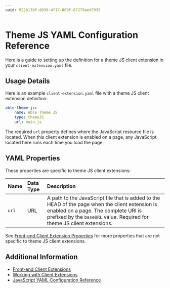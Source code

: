```yaml
---
uuid: 922b13bf-d038-4f17-889f-87278aed7933
---
```

# Theme JS YAML Configuration Reference

Here is a guide to setting up the definition for a theme JS client extension in your `client-extension.yaml` file.

## Usage Details

Here is an example `client-extension.yaml` file with a theme JS client extension definition:

```yaml
able-theme-js:
    name: Able Theme JS
    type: themeJS
    url: main.js
```

The required `url` property defines where the JavaScript resource file is located. When this client extension is enabled on a page, any JavaScript located here runs each time you load the page.

<!--TODO: are any additional resources available for theme JS as opposed to normal JS? Is there any functional difference in how it runs? -->

## YAML Properties

These properties are specific to theme JS client extensions:

| Name | Data Type | Description |
| :--- | :--- | :--- |
| `url` | URL | A path to the JavaScript file that is added to the HEAD of the page when the client extension is enabled on a page. The complete URI is prefixed by the `baseURL` value. Required for theme JS client extensions. |


See [Front-end Client Extension Properties](../front-end-client-extension-properties) for more properties that are not specific to theme JS client extensions.

## Additional Information

* [Front-end Client Extensions](../front-end-client-extensions.md)
* [Working with Client Extensions](../working-with-client-extensions.md)
* [JavaScript YAML Configuration Reference](./javascript-yaml-configuration-reference.md)
